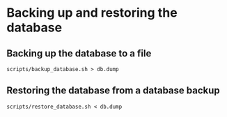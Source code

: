 # Backing up and restoring the database

## Backing up the database to a file

```
scripts/backup_database.sh > db.dump
```

## Restoring the database from a database backup

```
scripts/restore_database.sh < db.dump
```